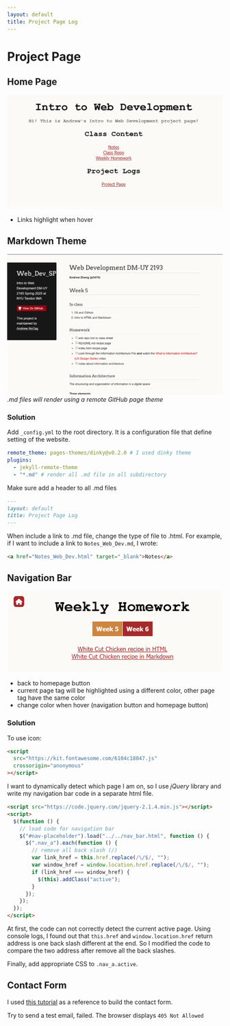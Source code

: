 ```yaml
---
layout: default
title: Project Page Log
---
```


# Project Page

## Home Page

![homepage](home_page.png)

- Links highlight when hover

## Markdown Theme

![Markdown Theme](markdown_theme.png)
_.md files will render using a remote GitHub page theme_

### Solution

Add `_config.yml` to the root directory. It is a configuration file that define setting of the website.

```yaml
remote_theme: pages-themes/dinky@v0.2.0 # I used dinky theme
plugins:
  - jekyll-remote-theme
  - "*.md" # render all .md file in all subdirectory
```

Make sure add a header to all .md files

```markdown
---
layout: default
title: Project Page Log
---
```

When include a link to .md file, change the type of file to .html. For example, if I want to include a link to `Notes_Web_Dev.md`, I wrote:

```html
<a href="Notes_Web_Dev.html" target="_blank">Notes</a>
```

## Navigation Bar

![Navigation Bar](nav_bar.png)

- back to homepage button
- current page tag will be highlighted using a different color, other page tag have the same color
- change color when hover (navigation button and homepage button)

### Solution

To use icon:

```html
<script
  src="https://kit.fontawesome.com/6104c18047.js"
  crossorigin="anonymous"
></script>
```

I want to dynamically detect which page I am on, so I use _jQuery_ library and write my navigation bar code in a separate html file.

```html
<script src="https://code.jquery.com/jquery-2.1.4.min.js"></script>
<script>
  $(function () {
    // load code for navigation bar
    $("#nav-placeholder").load("../../nav_bar.html", function () {
      $(".nav_a").each(function () {
        // remove all back slash (/)
        var link_href = this.href.replace(/\/$/, "");
        var window_href = window.location.href.replace(/\/$/, "");
        if (link_href === window_href) {
          $(this).addClass("active");
        }
      });
    });
  });
</script>
```

At first, the code can not correctly detect the current active page. Using console logs, I found out that `this.href` and `window.location.href` return address is one back slash different at the end. So I modified the code to compare the two address after remove all the back slashes.

Finally, add appropriate CSS to `.nav_a.active`.

## Contact Form

I used [this tutorial](https://formcarry.com/blog/how-to-create-a-simple-html-contact-form/) as a reference to build the contact form.

Try to send a test email, failed. The browser displays `405 Not Allowed`
